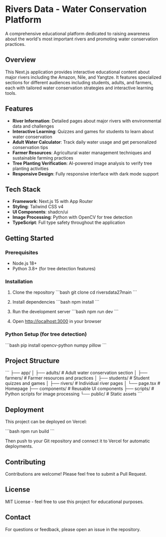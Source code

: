 # Rivers Data - Water Conservation Platform

A comprehensive educational platform dedicated to raising awareness about the world's most important rivers and promoting water conservation practices.

## Overview

This Next.js application provides interactive educational content about major rivers including the Amazon, Nile, and Yangtze. It features specialized sections for different audiences including students, adults, and farmers, each with tailored water conservation strategies and interactive learning tools.

## Features

- **River Information**: Detailed pages about major rivers with environmental data and challenges
- **Interactive Learning**: Quizzes and games for students to learn about water conservation
- **Adult Water Calculator**: Track daily water usage and get personalized conservation tips
- **Farmer Resources**: Agricultural water management techniques and sustainable farming practices
- **Tree Planting Verification**: AI-powered image analysis to verify tree planting activities
- **Responsive Design**: Fully responsive interface with dark mode support

## Tech Stack

- **Framework**: Next.js 15 with App Router
- **Styling**: Tailwind CSS v4
- **UI Components**: shadcn/ui
- **Image Processing**: Python with OpenCV for tree detection
- **TypeScript**: Full type safety throughout the application

## Getting Started

### Prerequisites

- Node.js 18+ 
- Python 3.8+ (for tree detection features)

### Installation

1. Clone the repository
\`\`\`bash
git clone <your-repo-url>
cd riversdata27main
\`\`\`

2. Install dependencies
\`\`\`bash
npm install
\`\`\`

3. Run the development server
\`\`\`bash
npm run dev
\`\`\`

4. Open [http://localhost:3000](http://localhost:3000) in your browser

### Python Setup (for tree detection)

\`\`\`bash
pip install opencv-python numpy pillow
\`\`\`

## Project Structure

\`\`\`
├── app/
│   ├── adults/          # Adult water conservation section
│   ├── farmers/         # Farmer resources and practices
│   ├── students/        # Student quizzes and games
│   ├── rivers/          # Individual river pages
│   └── page.tsx         # Homepage
├── components/          # Reusable UI components
├── scripts/            # Python scripts for image processing
└── public/             # Static assets
\`\`\`

## Deployment

This project can be deployed on Vercel:

\`\`\`bash
npm run build
\`\`\`

Then push to your Git repository and connect it to Vercel for automatic deployments.

## Contributing

Contributions are welcome! Please feel free to submit a Pull Request.

## License

MIT License - feel free to use this project for educational purposes.

## Contact

For questions or feedback, please open an issue in the repository.
